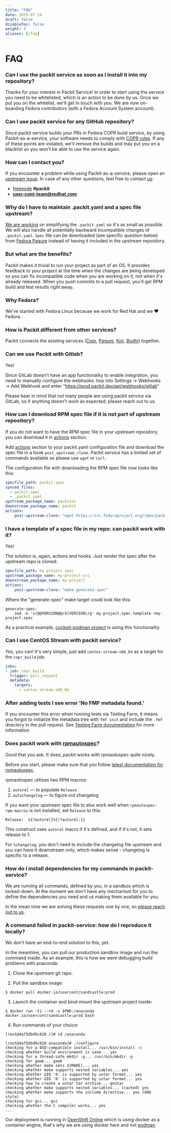 ```yaml
---
title: "FAQ"
date: 2019-07-24
draft: false
disableToc: false
weight: 4
aliases: [/faq]
---
```


# FAQ

### Can I use the packit service as soon as I install it into my repository?

Thanks for your interest in Packit Service! In order to start using the
service you need to be whitelisted, which is an action to be done by us. Once
we put you on the whitelist, we'll get in touch with you. We are now
on-boarding Fedora contributors (with a Fedora Account System account).

### Can I use packit service for any GitHub repository?

Since packit service builds your PRs in Fedora COPR build service, by using
Packit-as-a-service, your software needs to comply with [COPR
rules](https://docs.pagure.org/copr.copr/user_documentation.html#what-i-can-build-in-copr).
If any of these points are violated, we'll remove the builds and may put you on
a blacklist so you won't be able to use the service again.

### How can I contact you?

If you encounter a problem while using Packit-as-a-service, please open an
[upstream issue](https://github.com/packit/packit-service/issues/new).
In case of any other questions, feel free to contact
[us](https://github.com/orgs/packit/teams/the-packit-team):

- [freenode](https://freenode.net) **#packit**
- **user-cont-team@redhat.com**

### Why do I have to maintain .packit.yaml and a spec file upstream?

[We are working](https://github.com/packit/packit/issues/574) on simplifying the `.packit.yaml` so it's as small as possible.
We will also handle all potentially backward incompatible changes of `.packit.yaml`.
`Spec` file can be downloaded (see specific question below) from [Fedora Pagure](https://src.fedoraproject.org) instead of having it included in the upstream repository.

### But what are the benefits?

Packit makes it trivial to run your project as part of an OS.
It provides feedback to your project at the time when the changes are being developed
so you can fix incompatible code when you are working on it, not when it's already released.
When you push commits to a pull request, you'll get RPM build and test results right away.

### Why Fedora?

We've started with Fedora Linux because we work for Red Hat and we ❤ Fedora.

### How is Packit different from other services?

Packit connects the existing services ([Copr](https://copr.fedorainfracloud.org),
[Pagure](https://src.fedoraproject.org), [Koji](https://koji.fedoraproject.org),
[Bodhi](https://bodhi.fedoraproject.org)) together.

### Can we use Packit with Gitlab?

Yes!

Since GitLab doesn't have an app functionality to enable integration, you need
to manually configure the webhooks: hop into Settings → Webhooks → Add Webhook
and enter "https://prod.packit.dev/api/webhooks/gitlab"

Please bear in mind that not many people are using packit service via GitLab,
so if anything doesn't work as expected, please reach out to us.

### How can I download RPM spec file if it is not part of upstream repository?

If you do not want to have the RPM spec file in your upstream repository,
you can download it in [actions](/docs/actions/) section.

Add [actions](/docs/actions/) section to your packit.yaml configuration file and
download the spec file in a hook `post_upstream_clone`.
Packit service has a limited set of commands available so please use `wget` or `curl`.

The configuration file with downloading the RPM spec file now looks like this:

```yaml
specfile_path: packit.spec
synced_files:
  - packit.spec
  - .packit.yaml
upstream_package_name: packitos
downstream_package_name: packit
actions:
    post-upstream-clone: "wget https://src.fedoraproject.org/rpms/packit/raw/master/f/packit.spec"
```

### I have a template of a spec file in my repo: can packit work with it?

Yes!

The solution is, again, actions and hooks. Just render the spec after the upstream repo is cloned:

```yaml
specfile_path: my-project.spec
upstream_package_name: my-project-src
downstream_package_name: my-project
actions:
    post-upstream-clone: "make generate-spec"
```

Where the "generate-spec" make target could look like this:

    generate-spec:
        sed -e 's/@@VERSION@@/$(VERSION)/g' my-project.spec.template >my-project.spec

As a practical example, [cockpit-podman
project](https://github.com/cockpit-project/cockpit-podman) is using this
functionality.

### Can I use CentOS Stream with packit service?

Yes, you can! It's very simple, just add `centos-stream-x86_64` as a target for
the `copr_build` job:

```yaml
jobs:
- job: copr_build
  trigger: pull_request
  metadata:
    targets:
      - centos-stream-x86_64
```

### After adding tests I see error 'No FMF metadata found.'

If you encounter this error when running tests via Testing Farm,
it means you forgot to initialize the metadata tree with `fmf init`
and include the `.fmf` directory in the pull request.
See [Testing Farm documentation](/docs/testing-farm) for more information.

### Does packit work with [rpmautospec](https://docs.pagure.org/Fedora-Infra.rpmautospec/)?

Good that you ask. It does, packit works with rpmautospec quite nicely.

Before you start, please make sure that you follow [latest documentation for rpmautospec](https://docs.pagure.org/Fedora-Infra.rpmautospec/).

rpmautospec utilizes two RPM macros:

1. `autorel` — to populate `Release`
2. `autochangelog` — to figure out changelog

If you want your upstream spec file to also work well when `rpmautospec-rpm-macros` is not installed, set `Release` to this:

    Release:  %{?autorel}%{!?autorel:1}

This construct uses `autorel` macro if it's defined, and if it's not, it sets release to 1.

For `%changelog`, you don't need to include the changelog file upstream and you can have it downstream only, which makes sense - changelog is specific to a release.

### How do I install dependencies for my commands in packit-service?

We are running all commands, defined by you, in a sandbox which is locked-down.
At the moment we don't have any mechanism for you to define the dependencies
you need and us making them available for you.

In the mean time we are solving these requests one by one, so [please reach out
to us](#how-can-i-contact-you).

### A command failed in packit-service: how do I reproduce it locally?

We don't have an end-to-end solution to this, yet.

In the meantime, you can pull our production sandbox image and run the command
inside. As an example, this is how we were debugging build problems with
anaconda:

1. Clone the upstream git repo.

2. Pull the sandbox image:

```
$ docker pull docker.io/usercont/sandcastle:prod
```

3. Launch the container and bind-mount the upstream project inside:

```
$ docker run -ti --rm -v $PWD:/anaconda docker.io/usercont/sandcastle:prod bash
```

4. Run commands of your choice:

```
[root@4af5dbd9c828 /]# cd /anaconda

[root@4af5dbd9c828 anaconda]# ./configure
checking for a BSD-compatible install... /usr/bin/install -c
checking whether build environment is sane... yes
checking for a thread-safe mkdir -p... /usr/bin/mkdir -p
checking for gawk... gawk
checking whether make sets $(MAKE)... yes
checking whether make supports nested variables... yes
checking whether UID '0' is supported by ustar format... yes
checking whether GID '0' is supported by ustar format... yes
checking how to create a ustar tar archive... gnutar
checking whether make supports nested variables... (cached) yes
checking whether make supports the include directive... yes (GNU style)
checking for gcc... gcc
checking whether the C compiler works... yes
...
```

Our deployment is running in [OpenShift
Online](https://www.openshift.com/products/online/) which is using docker as a
container engine, that's why we are using docker here and not
[podman](https://github.com/containers/podman).
